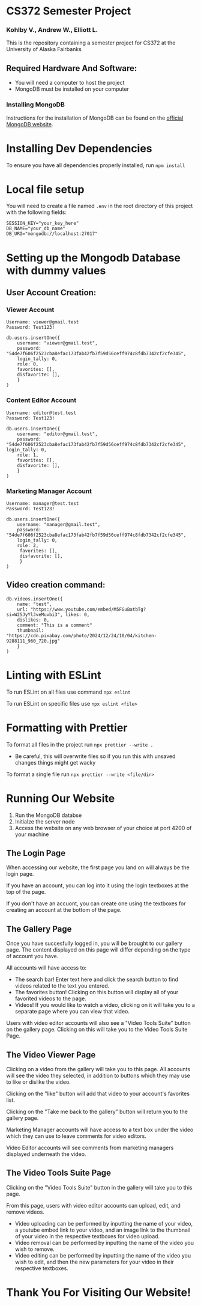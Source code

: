 # CS372 Semester Project

### Kohlby V., Andrew W., Elliott L.

This is the repository containing a semester project for CS372 at the University of Alaska Fairbanks

## Required Hardware And Software:
- You will need a computer to host the project
- MongoDB must be installed on your computer

### Installing MongoDB

Instructions for the installation of MongoDB can be found on the [official MongoDB website](https://www.mongodb.com/docs/manual/installation/).

# Installing Dev Dependencies

To ensure you have all dependencies properly installed, run `npm install`

# Local file setup

You will need to create a file named `.env` in the root directory of this project with the following fields:

```
SESSION_KEY="your_key_here"
DB_NAME="your_db_name"
DB_URI="mongodb://localhost:27017"
```


# Setting up the Mongodb Database with dummy values

## User Account Creation:

### Viewer Account
```
Username: viewer@gmail.test
Password: Test123!

db.users.insertOne({
    username: "viewer@gmail.test", 
    password: "54de7f606f2523cba8efac173fab42fb7f59d56ceff974c8fdb7342cf2cfe345", 
    login_tally: 0, 
    role: 0, 
    favorites: [],
    disfavorite: [],
    }
)
```

### Content Editor Account
```
Username: editor@test.test
Password: Test123!

db.users.insertOne({
    username: "editor@gmail.test", 
    password: "54de7f606f2523cba8efac173fab42fb7f59d56ceff974c8fdb7342cf2cfe345", login_tally: 0, 
    role: 1, 
    favorites: [],
    disfavorite: [],
    }
)
```

### Marketing Manager Account
```
Username: manager@test.test
Password: Test123!

db.users.insertOne({
    username: "manager@gmail.test", 
    password: "54de7f606f2523cba8efac173fab42fb7f59d56ceff974c8fdb7342cf2cfe345", 
    login_tally: 0,
    role: 2,
     favorites: [],
     disfavorite: [],
     }
)
```


## Video creation command:

```
db.videos.insertOne({
    name: "test", 
    url: "https://www.youtube.com/embed/M5FGuBatbTg?si=W25JyYlJveMuvbi3", likes: 0, 
    dislikes: 0, 
    comment: "This is a comment"
    thumbnail: "https://cdn.pixabay.com/photo/2024/12/24/10/04/kitchen-9288111_960_720.jpg"
    }
)
```

# Linting with ESLint

To run ESLint on all files use command `npx eslint`

To run ESLint on specific files use `npx eslint <file>`

# Formatting with Prettier

To format all files in the project run `npx prettier --write .`

- Be careful, this will overwrite files so if you run this with unsaved changes things might get wacky

To format a single file run `npx prettier --write <file/dir>`

# Running Our Website

1. Run the MongoDB databse
2. Initialze the server node
3. Access the website on any web browser of your choice at port 4200 of your machine

## The Login Page

When accessing our website, the first page you land on will always be the login page.

If you have an account, you can log into it using the login textboxes at the top of the page.

If you don't have an accuont, you can create one using the textboxes for creating an account at the bottom of the page.

## The Gallery Page

Once you have succesfully logged in, you will be brought to our gallery page. The content displayed on this page will differ depending on the type of account you have.

All accounts will have access to:
- The search bar! Enter text here and click the search button to find videos related to the text you entered.
- The favorites button! Clicking on this button will display all of your favorited videos to the page.
- Videos! If you would like to watch a video, clicking on it will take you to a separate page where you can view that video.

Users with video editor accounts will also see a "Video Tools Suite" button on the gallery page. Clicking on this will take you to the Video Tools Suite Page.

## The Video Viewer Page

Clicking on a video from the gallery will take you to this page. All accounts will see the video they selected, in addition to buttons which they may use to like or dislike the video.

Clicking on the "like" button will add that video to your account's favorites list.

Clicking on the "Take me back to the gallery" button will return you to the gallery page.

Marketing Manager accounts will have access to a text box under the video which they can use to leave comments for video editors.

Video Editor accounts will see comments from marketing managers displayed underneath the video.

## The Video Tools Suite Page

Clicking on the "Video Tools Suite" button in the gallery will take you to this page.

From this page, users with video editor accounts can upload, edit, and remove videos.

- Video uploading can be performed by inputting the name of your video, a youtube embed link to your video, and an image link to the thumbnail of your video in the respective textboxes for video upload.
- Video removal can be performed by inputting the name of the video you wish to remove.
- Video editing can be performed by inputting the name of the video you wish to edit, and then the new parameters for your video in their respective textboxes.

# Thank You For Visiting Our Website!
